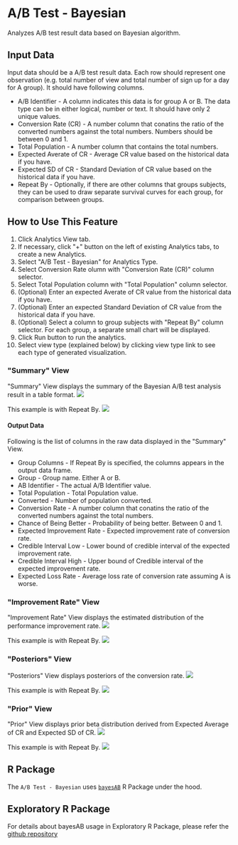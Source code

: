 # A/B Test - Bayesian 
Analyzes A/B test result data based on Bayesian algorithm.

## Input Data
Input data should be a A/B test result data. Each row should represent one observation (e.g. total number of view and total number of sign up for a day for A group). It should have following columns.

* A/B Identifier - A column indicates this data is for group A or B. The data type can be in either logical, number or text. It should have only 2 unique values.
* Conversion Rate (CR) - A number column that conatins the ratio of the converted numbers against the total numbers. Numbers should be between 0 and 1.  
* Total Population - A number column that contains the total numbers. 
* Expected Averate of CR - Average CR value based on the historical data if you have.  
* Expected SD of CR - Standard Deviation of CR value based on the historical data if you have.  
* Repeat By - Optionally, if there are other columns that groups subjects, they can be used to draw separate survival curves for each group, for comparison between groups.


## How to Use This Feature
1. Click Analytics View tab.
1. If necessary, click "+" button on the left of existing Analytics tabs, to create a new Analytics.
1. Select "A/B Test - Bayesian" for Analytics Type.
1. Select Conversion Rate olumn with "Conversion Rate (CR)" column selector.
1. Select Total Population column with "Total Population" column selector.
1. (Optional) Enter an expected Averate of CR value from the historical data if you have. 
1. (Optional) Enter an expected Standard Deviation of CR value from the historical data if you have.  
1. (Optional) Select a column to group subjects with "Repeat By" column selector. For each group, a separate small chart will be displayed.
1. Click Run button to run the analytics.
1. Select view type (explained below) by clicking view type link to see each type of generated visualization.

### "Summary" View
"Summary" View displays the summary of the Bayesian A/B test analysis result in a table format.
![](images/ab_summary.png)

This example is with Repeat By. 
![](images/ab_summary_repeatby.png)

#### Output Data
Following is the list of columns in the raw data displayed in the "Summary" View.
* Group Columns - If Repeat By is specified, the columns appears in the output data frame. 
* Group - Group name. Either A or B.
* AB Identifier - The actual A/B Identifier value. 
* Total Population - Total Population value. 
* Converted - Number of population converted. 
* Conversion Rate - A number column that conatins the ratio of the converted numbers against the total numbers.
* Chance of Being Better - Probability of being better. Between 0 and 1. 
* Expected Improvement Rate - Expected improvement rate of conversion rate. 
* Credible Interval Low - Lower bound of credible interval of the expected improvement rate.
* Credible Interval High - Upper bound of Credible interval of the expected improvement rate. 
* Expected Loss Rate - Average loss rate of conversion rate assuming A is worse. 


### "Improvement Rate" View
"Improvement Rate" View displays the estimated distribution of the performance improvement rate. 
![](images/ab_improvement_rate.png)

This example is with Repeat By. 
![](images/ab_improvement_rate_repeatby.png)

### "Posteriors" View
"Posteriors" View displays posteriors of the conversion rate. 
![](images/ab_post.png)

This example is with Repeat By. 
![](images/ab_post_repeatby.png)

### "Prior" View
"Prior" View displays prior beta distribution derived from Expected Average of CR and Expected SD of CR. 
![](images/ab_prior.png)

This example is with Repeat By. 
![](images/ab_prior_repeatby.png)

## R Package

The `A/B Test - Bayesian` uses [`bayesAB`](https://cran.r-project.org/web/packages/bayesAB/index.html) R Package under the hood.

## Exploratory R Package

For details about bayesAB usage in Exploratory R Package, please refer the [github repository](https://github.com/exploratory-io/exploratory_func/blob/master/R/do_bayes_ab.R)

